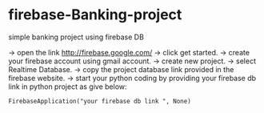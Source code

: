 # firebase-Banking-project
simple banking project using firebase DB

-> open the link http://firebase.google.com/
-> click get started.
-> create your firebase account using gmail account.
-> create new project.
-> select Realtime Database.
-> copy the project database link provided in the firebase website.
-> start your python coding by providing your firebase db link in python project as give below:
    
    FirebaseApplication("your firebase db link ", None)
